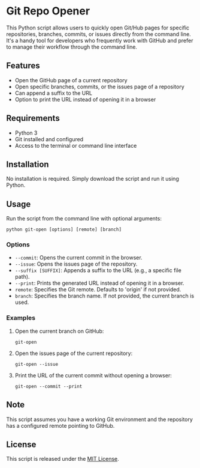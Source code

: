 # Git Repo Opener

This Python script allows users to quickly open Git/Hub pages for specific repositories, branches, commits, or issues directly from the command line. It's a handy tool for developers who frequently work with GitHub and prefer to manage their workflow through the command line.

## Features

- Open the GitHub page of a current repository
- Open specific branches, commits, or the issues page of a repository
- Can append a suffix to the URL
- Option to print the URL instead of opening it in a browser

## Requirements

- Python 3
- Git installed and configured
- Access to the terminal or command line interface

## Installation

No installation is required. Simply download the script and run it using Python.

## Usage

Run the script from the command line with optional arguments:

```
python git-open [options] [remote] [branch]
```

### Options

- `--commit`: Opens the current commit in the browser.
- `--issue`: Opens the issues page of the repository.
- `--suffix [SUFFIX]`: Appends a suffix to the URL (e.g., a specific file path).
- `--print`: Prints the generated URL instead of opening it in a browser.
- `remote`: Specifies the Git remote. Defaults to 'origin' if not provided.
- `branch`: Specifies the branch name. If not provided, the current branch is used.

### Examples

1. Open the current branch on GitHub:
   ```
   git-open
   ```

2. Open the issues page of the current repository:
   ```
   git-open --issue
   ```

3. Print the URL of the current commit without opening a browser:
   ```
   git-open --commit --print
   ```

## Note

This script assumes you have a working Git environment and the repository has a configured remote pointing to GitHub.

## License

This script is released under the [MIT License](https://opensource.org/licenses/MIT).
